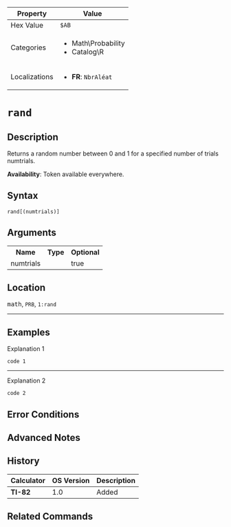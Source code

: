 | Property      | Value |
|---------------|-------|
| Hex Value     | `$AB`|
| Categories    | <ul><li>Math\Probability</li><li>Catalog\R</li></ul> |
| Localizations | <ul><li><b>FR</b>: `NbrAléat`</li></ul> |

# `rand`

## Description
Returns a random number between 0 and 1 for a specified number of trials numtrials.


<b>Availability</b>: Token available everywhere.

## Syntax
`rand[(numtrials)]`

## Arguments
<table>
<tr><th>Name</th><th>Type</th><th>Optional</th></tr>

<tr><td>numtrials</td><td></td><td>true</td></tr>

</table>

## Location
<kbd>math</kbd>, `PRB`, `1:rand`
<hr>

## Examples

Explanation 1
```ti-basic
code 1
```
---
Explanation 2
```ti-basic
code 2
```

## Error Conditions


## Advanced Notes


## History
| Calculator | OS Version | Description |
|------------|------------|-------------|
| <b>TI-82</b> | 1.0 | Added

## Related Commands

    
